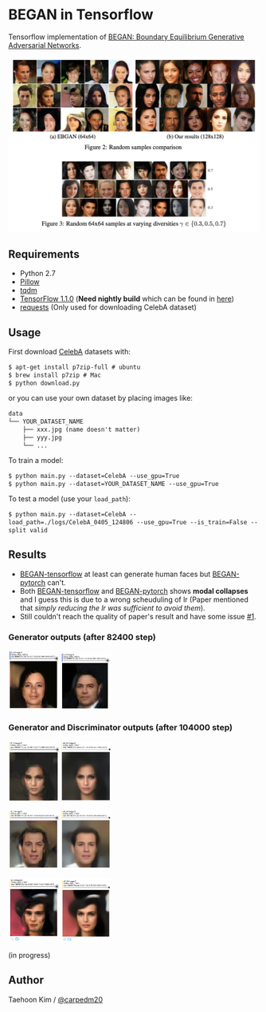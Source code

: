 # BEGAN in Tensorflow

Tensorflow implementation of [BEGAN: Boundary Equilibrium Generative Adversarial Networks](https://arxiv.org/abs/1703.10717).

![alt tag](./assets/model.png)


## Requirements

- Python 2.7
- [Pillow](https://pillow.readthedocs.io/en/4.0.x/)
- [tqdm](https://github.com/tqdm/tqdm)
- [TensorFlow 1.1.0](https://github.com/tensorflow/tensorflow) (**Need nightly build** which can be found in [here](https://github.com/tensorflow/tensorflow#installation))
- [requests](https://github.com/kennethreitz/requests) (Only used for downloading CelebA dataset)


## Usage

First download [CelebA](http://mmlab.ie.cuhk.edu.hk/projects/CelebA.html) datasets with:

    $ apt-get install p7zip-full # ubuntu
    $ brew install p7zip # Mac
    $ python download.py

or you can use your own dataset by placing images like:

    data
    └── YOUR_DATASET_NAME
        ├── xxx.jpg (name doesn't matter)
        ├── yyy.jpg
        └── ...

To train a model:

    $ python main.py --dataset=CelebA --use_gpu=True
    $ python main.py --dataset=YOUR_DATASET_NAME --use_gpu=True

To test a model (use your `load_path`):

    $ python main.py --dataset=CelebA --load_path=./logs/CelebA_0405_124806 --use_gpu=True --is_train=False --split valid


## Results

- [BEGAN-tensorflow](https://github.com/carpedm20/began-tensorflow) at least can generate human faces but [BEGAN-pytorch](https://github.com/carpedm20/BEGAN-pytorch) can't.
- Both [BEGAN-tensorflow](https://github.com/carpedm20/began-tensorflow) and [BEGAN-pytorch](https://github.com/carpedm20/BEGAN-pytorch) shows **modal collapses** and I guess this is due to a wrong scheuduling of lr (Paper mentioned that *simply reducing the lr was sufficient to avoid them*).
- Still couldn't reach the quality of paper's result and have some issue [#1](https://github.com/carpedm20/BEGAN-tensorflow/issues/1).

### Generator outputs (after 82400 step)

<img src="./assets/82400_1.png" width="20%"> <img src="./assets/82400_2.png" width="20%">

### Generator and Discriminator outputs (after 104000 step)

<img src="./assets/104050_G.png" width="20%"> <img src="./assets/104050_AE_G.png" width="20%">

<img src="./assets/107300_G.png" width="20%"> <img src="./assets/107300_AE_G.png" width="20%">

<img src="./assets/115827_G.png" width="20%"> <img src="./assets/115827_AE_G.png" width="20%">

(in progress)


## Author

Taehoon Kim / [@carpedm20](http://carpedm20.github.io)
